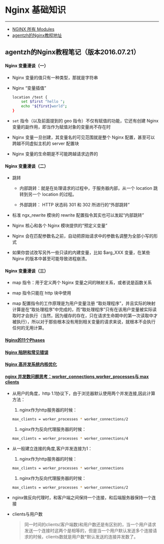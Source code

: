 
# Nginx 基础知识
---
+   [NGINX 所有 Modules](https://www.nginx.com/resources/wiki/modules/)
+   [agentzh的Nginx教程地址](https://openresty.org/download/agentzh-nginx-tutorials-zhcn.html)

##  agentzh的Nginx教程笔记（版本2016.07.21）

####  Nginx 变量漫谈（一）
* Nginx 变量的值只有一种类型，那就是字符串
* Nginx “变量插值”

    ```bash
    location /test {
        set $first "hello ";
        echo "${first}world";
    }
    ```
* `set` 指令（以及前面提到的 geo 指令）不仅有赋值的功能，它还有创建 Nginx 变量的副作用，即当作为赋值对象的变量尚不存在时   
 
* Nginx 变量一旦创建，其变量名的可见范围就是整个 Nginx 配置，甚至可以跨越不同虚拟主机的 server 配置块

* Nginx 变量的生命期是不可能跨越请求边界的

####  Nginx 变量漫谈（二）
+   跳转

    +   内部跳转：就是在处理请求的过程中，于服务器内部，从一个 location 跳转到另一个 location 的过程。  
           
    +   外部跳转： HTTP 状态码 301 和 302 所进行的“外部跳转”
    
+   标准 ngx_rewrite 模块的 rewrite 配置指令其实也可以发起“内部跳转”

+   Nginx 核心和各个 Nginx 模块提供的“预定义变量”         

+   Nginx 会在匹配参数名之前，自动把原始请求中的参数名调整为全部小写的形式      
   
+   如果你尝试改写另外一些只读的内建变量，比如 $arg_XXX 变量，在某些 Nginx 的版本中甚至可能导致进程崩溃。

####  Nginx 变量漫谈（三）
+    map 指令：用于定义两个 Nginx 变量之间的映射关系，或者说是函数关系        
    
+    map 指令只能在 http 块中使用           

+    map 配置指令的工作原理是为用户变量注册 “取处理程序”，并且实际的映射计算是在“取处理程序”中完成的，而“取处理程序”只有在该用户变量被实际读取时才会执行（当然，因为缓存的存在，只在请求生命期中的第一次读取中才被执行），所以对于那些根本没有用到相关变量的请求来说，就根本不会执行任何的无用计算。           

####  [Nginx的11个Phases](https://github.com/Tinywan/Lua-Nginx-Redis/blob/master/Nginx/nginx-phases.md)

####  [Nginx 陷阱和常见错误](https://github.com/Tinywan/Lua-Nginx-Redis/blob/master/Nginx/nginx-1-config.md)

####  [Nginx 高并发系统内核优化](https://github.com/Tinywan/Lua-Nginx-Redis/blob/master/Nginx/nginx-parameter-config.md)

####  [nginx 并发数问题思考：worker_connections,worker_processes与 max clients](http://liuqunying.blog.51cto.com/3984207/1420556?utm_source=tuicool)
+   从用户的角度，http 1.1协议下，由于浏览器默认使用两个并发连接,因此计算方法：
    1. nginx作为http服务器的时候：
      
    ```bash
    max_clients = worker_processes * worker_connections/2
    ```
    1. nginx作为反向代理服务器的时候：
      
    ```bash
    max_clients = worker_processes * worker_connections/4
    ```
+   从一般建立连接的角度,客户并发连接为1：
    1. nginx作为http服务器的时候：  
    
    ```bash
    max_clients = worker_processes * worker_connections
    ```
    1. nginx作为反向代理服务器的时候：  
        
    ```bash
    max_clients = worker_processes * worker_connections/2
    ```    
+   nginx做反向代理时，和客户端之间保持一个连接，和后端服务器保持一个连接
+   clients与用户数
    > 同一时间的clients(客户端数)和用户数还是有区别的，当一个用户请求发送一个连接时这两个是相等的，但是当一个用户默认发送多个连接请求的时候，clients数就是用户数*默认发送的连接并发数了。    

